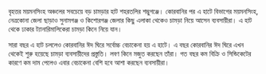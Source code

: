 বৃহত্তর ময়মনসিংহ অঞ্চলের সবচেয়ে বড় চামড়ার হাট শহরতলির শম্ভুগঞ্জে। কোরবানির পর এ হাটে বিভাগের ময়মনসিংহ, নেত্রকোনা জেলা ছাড়াও সুনামগঞ্জ ও কিশোরগঞ্জ জেলার কিছু এলাকা থেকেও চামড়া নিয়ে আসেন ব্যবসায়ীরা। এ হাট থেকে ঢাকার ট্যানারিমালিকেরা চামড়া কিনে নিয়ে যান।

সারা বছর এ হাট চললেও কোরবানির ঈদ ঘিরে সর্বোচ্চ বেচাকেনা হয় এ হাটে। এ বছর কোরবানির ঈদ ঘিরে এখন থেকেই শুরু হয়েছে চামড়া ব্যবসায়ীদের প্রস্তুতি। লবণ কিনে মজুত করছেন তাঁরা। গত বছর কম বিক্রি ও সিন্ডিকেটের কারণে কম দাম পেলেও এবার বেচাকেনা বেশি হবে আশা করছেন ব্যবসায়ীরা।

